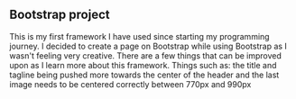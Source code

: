 ## Bootstrap project

This is my first framework I have used since starting my programming journey. I decided to create a page on Bootstrap while using Bootstrap as I wasn't feeling very creative. There are a few things that can be improved upon as I learn more about this framework. Things such as: the title and tagline being pushed more towards the center of the header and the last image needs to be centered correctly between 770px and 990px
